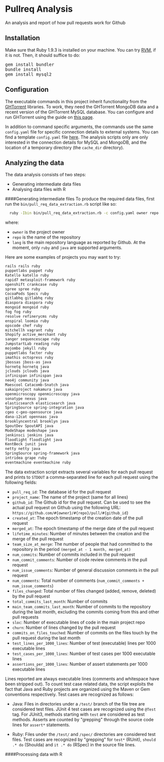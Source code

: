 # Pullreq Analysis

An analysis and report of how pull requests work for Github

## Installation

Make sure that Ruby 1.9.3 is installed on your machine. You can 
try [RVM](https://rvm.io/), if it is not. Then, it should suffice
to do:

<pre>
gem install bundler
bundle install
gem install mysql2
</pre>

## Configuration 

The executable commands in this project inherit functionality from the
[GHTorrent](https://github.com/gousiosg/github-mirror) libraries. 
To work, they need the GHTorrent MongoDB data and a recent version of
the GHTorrent MySQL database. You can configure and run GHTorrent
using the guide on [this page](https://github.com/gousiosg/github-mirror/wiki/Setting-up-a-mirroring-cluster).

In addition to command specific arguments, the commands use the same
`config.yaml` file for specific connection details to external systems.  You
can find a template `config.yaml` file
[here](https://github.com/gousiosg/github-mirror/blob/master/config.yaml.tmpl).
The analysis scripts only are only interested in the connection details for
MySQL and MongoDB, and the location of a temporary directory 
(the `cache_dir` directory).

## Analyzing the data

The data analysis consists of two steps:

* Generating intermediate data files
* Analysing data files with R


####Generating intermediate files
To produce the required data files, first run the
`bin/pull_req_data_extraction.rb` script like so:

```bash
  ruby -Ibin bin/pull_req_data_extraction.rb -c config.yaml owner repo lang
```

where: 
* `owner` is the project owner
* `repo` is the name of the repository
* `lang` is the main repository language as reported by Github. At the moment,
only `ruby` and `java` are supported arguments.

Here are some examples of projects you may want to try:

```bash
rails rails ruby
puppetlabs puppet ruby
Katello katello ruby
rapid7 metasploit-framework ruby
openshift crankcase ruby
spree spree ruby
CocoaPods Specs ruby
gitlabhq gitlabhq ruby
diaspora diaspora ruby
mongoid mongoid ruby
fog fog ruby
resolve refinerycms ruby
enspiral loomio ruby
opscode chef ruby
mitchellh vagrant ruby
Shopify active_merchant ruby
sanger sequencescape ruby
JumpstartLab reading ruby
mojombo jekyll ruby
puppetlabs facter ruby
imathis octopress ruby
jbossas jboss-as java
hornetq hornetq java
jclouds jclouds java
infinispan infinispan java
neo4j community java
Maescool Catacomb-Snatch java
sakaiproject nakamura java
openmicroscopy openmicroscopy java
sonatype nexus java
elasticsearch elasticsearch java
SpringSource spring-integration java
cgeo c-geo-opensource java
dana-i2cat opennaas java
brooklyncentral brooklyn java
SpoutDev SpoutAPI java
ModeShape modeshape java
jenkinsci jenkins java
floodlight floodlight java
KentBeck junit java
netty netty java
SpringSource spring-framework java
intridea grape ruby
eventmachine eventmachine ruby
```

The data extraction script extracts several variables
for each pull request and prints to `STDOUT` a comma-separated
line for each pull request using the following fields: 

* `pull_req_id`: The database id for the pull request
* `project_name`: The name of the project (same for all lines)
* `github_id`: The Github id for the pull request. Can be used to see the
actual pull request on Github using the following URL:
`https://github.com/#{owner}/#{repo}/pull/#{github_id}`
* `created_at`: The epoch timestamp of the creation date of the pull request
* `merged_at`: The epoch timestamp of the merge date of the pull request
* `lifetime_minutes`: Number of minutes between the creation and the merge of
the pull request
* `team_size_at_merge`: The number of people that had committed to the repository in the period `(merged_at - 1 month, merged_at)` 
* `num_commits`: Number of commits included in the pull request
* `num_commit_comments`: Number of code review comments in the pull request
* `num_issue_comments`: Number of general discussion comments in the pull request
* `num_comments`: Total number of comments (`num_commit_comments + num_issue_comments`)
* `files_changed`: Total number of files changed (added, remove, deleted) by the
pull request
* `total_commits_last_month`: Number of commits 
* `main_team_commits_last_month`: Number of commits to the repository during
the last month, excluding the commits coming from this and other pull requests
* `sloc`: Number of executable lines of code in the main project repo
* `churn`: Number of lines changed by the pull request
* `commits_on_files_touched`: Number of commits on the files touch by the
pull request during the last month
* `test_lines_per_1000_lines`: Number of test (executable) lines per 1000 executable lines
* `test_cases_per_1000_lines`: Number of test cases per 1000 executable lines
* `assertions_per_1000_lines`: Number of assert statements per 1000
executable lines

Lines reported are always executable lines (comments and whitespace have been
stripped out). To count test case related data, the script 
exploits the fact that Java and Ruby projects are organized using the
Maven or Gem conventions respectively. Test cases are recognized as
follows:

* Java: Files in directories under a `/test/` branch of the file tree are
considered test files. JUnit 4 test cases are recognized using the `@Test`
tag. For JUnit3, methods starting with `test` are considered as test methods.
Asserts are counted by "grepping" through the source code lines for `assert*`
statements.

* Ruby: Files under the `/test/` and `/spec/` directories are considered
test files. Test cases are recognized by "grepping" for `test*` (RUnit),
`should .* do` (Shoulda) and `it .* do` (RSpec) in the source file lines.

####Processing data with R


